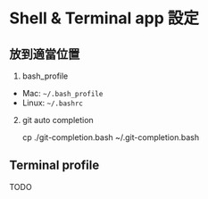 # Shell & Terminal app 設定
## 放到適當位置
1. bash_profile 
  * Mac: `~/.bash_profile`
  * Linux: `~/.bashrc`
2. git auto completion

    cp ./git-completion.bash ~/.git-completion.bash

## Terminal profile
TODO
